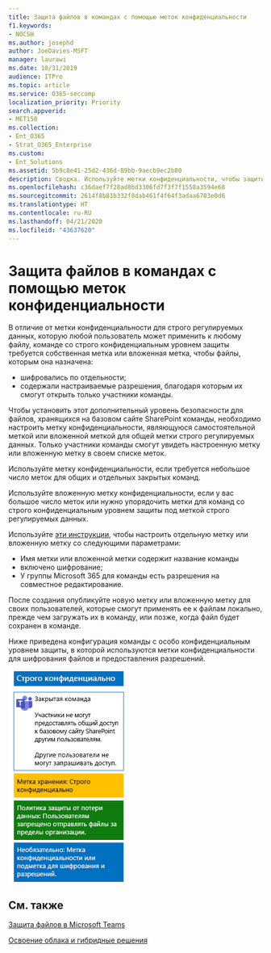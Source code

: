 ```yaml
---
title: Защита файлов в командах с помощью меток конфиденциальности
f1.keywords:
- NOCSH
ms.author: josephd
author: JoeDavies-MSFT
manager: laurawi
ms.date: 10/31/2019
audience: ITPro
ms.topic: article
ms.service: O365-seccomp
localization_priority: Priority
search.appverid:
- MET150
ms.collection:
- Ent_O365
- Strat_O365_Enterprise
ms.custom:
- Ent_Solutions
ms.assetid: 5b9c8e41-25d2-436d-89bb-9aecb9ec2b80
description: Сводка. Используйте метки конфиденциальности, чтобы защитить файлы в команде со строго конфиденциальным уровнем защиты.
ms.openlocfilehash: c36daef7f28ad8bd3306fd7f3f7f1558a3594e68
ms.sourcegitcommit: 2614f8b81b332f8dab461f4f64f3adaa6703e0d6
ms.translationtype: HT
ms.contentlocale: ru-RU
ms.lasthandoff: 04/21/2020
ms.locfileid: "43637620"
---
```

# <a name="protect-files-in-teams-with-sensitivity-labels"></a>Защита файлов в командах с помощью меток конфиденциальности


В отличие от метки конфиденциальности для строго регулируемых данных, которую любой пользователь может применить к любому файлу, команде со строго конфиденциальным уровнем защиты требуется собственная метка или вложенная метка, чтобы файлы, которым она назначена:

- шифровались по отдельности;
- содержали настраиваемые разрешения, благодаря которым их смогут открыть только участники команды.

Чтобы установить этот дополнительный уровень безопасности для файлов, хранящихся на базовом сайте SharePoint команды, необходимо настроить метку конфиденциальности, являющуюся самостоятельной меткой или вложенной меткой для общей метки строго регулируемых данных. Только участники команды смогут увидеть настроенную метку или вложенную метку в своем списке меток.

Используйте метку конфиденциальности, если требуется небольшое число меток для общих и отдельных закрытых команд. 

Используйте вложенную метку конфиденциальности, если у вас большое число меток или нужно упорядочить метки для команд со строго конфиденциальным уровнем защиты под меткой строго регулируемых данных.

Используйте [эти инструкции](https://docs.microsoft.com/microsoft-365/compliance/encryption-sensitivity-labels), чтобы настроить отдельную метку или вложенную метку со следующими параметрами:

- Имя метки или вложенной метки содержит название команды
- включено шифрование;
- У группы Microsoft 365 для команды есть разрешения на совместное редактирование.

После создания опубликуйте новую метку или вложенную метку для своих пользователей, которые смогут применять ее к файлам локально, прежде чем загружать их в команду, или позже, когда файл будет сохранен в команде.

Ниже приведена конфигурация команды с особо конфиденциальным уровнем защиты, в которой используются метки конфиденциальности для шифрования файлов и предоставления разрешений.

![Базовый уровень защиты для общедоступной команды.](../../media/highly-confidential-team-dlp-sensitivity-labels.png)


## <a name="see-also"></a>См. также

[Защита файлов в Microsoft Teams](secure-files-in-teams.md)
  
[Освоение облака и гибридные решения](https://docs.microsoft.com/office365/enterprise/cloud-adoption-and-hybrid-solutions)
